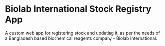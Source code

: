 # Biolab International Stock Registry App
A custom web app for registering stock and updating it, as per the needs of a Bangladesh based biochemical reagents company - Biolab International.
